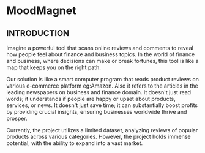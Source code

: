 # MoodMagnet

## INTRODUCTION
 Imagine a powerful tool that scans online reviews and comments to reveal how people feel about finance and business topics. In the world of finance and business, where decisions can make or break fortunes, this tool is like a map that keeps you on the right path.
 
 Our solution is like a smart computer program that reads product reviews on various e-commerce platform eg:Amazon. Also it refers to the articles in the  leading newspapers on   business and finance domain. 
 It doesn't just read words; it understands if people are happy or upset about products, services, or news.
 It doesn't just save time; it can substantially boost profits by providing crucial insights, ensuring businesses worldwide thrive and prosper.

Currently, the project utilizes a limited dataset, analyzing reviews of popular products across various categories. However, the project holds immense potential, with the ability to expand into a vast market.

